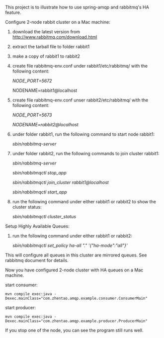 This project is to illustrate how to use spring-amqp and rabbitmq's HA feature.
	
Configure 2-node rabbit cluster on a Mac machine:

1. download the latest version from http://www.rabbitmq.com/download.html
2. extract the tarball file to folder rabbit1
3. make a copy of rabbit1 to rabbit2
4. create file rabbitmq-env.conf under rabbit1/etc/rabbitmq/ with the following content:

	*NODE_PORT=5672*
	
	NODENAME=rabbit1@localhost
5. create file rabbitmq-env.conf unser rabbit2/etc/rabbitmq/ with the following content:

	*NODE_PORT=5673*
	
	*NODENAME=rabbit2@localhost*
6. under folder rabbit1, run the following command to start node rabbit1:

	*sbin/rabbitmq-server*
7. under folder rabbit2, run the following commands to join cluster rabbit1:

	*sbin/rabbitmq-server*
	
	*sbin/rabbitmqctl stop_app*
	
	*sbin/rabbitmqctl join_cluster rabbit1@localhost*
	
	*sbin/rabbitmqctl start_app*
8. run the following command under either rabbit1 or rabbit2 to show the cluster status:

	*sbin/rabbitmqctl cluster_status*
	
Setup Highly Available Queues:

1. run the following command under either rabbit1 or rabbit2:

	*sbin/rabbitmqctl set_policy ha-all "\." '{"ha-mode":"all"}'*
	
This will configure all queues in this cluster are mirrored queues.  See rabbitmq document for details.

Now you have configured 2-node cluster with HA queues on a Mac machine.

start consumer:

	mvn compile exec:java -Dexec.mainClass="com.zhentao.amqp.example.consumer.ConsumerMain"
	
start producer:

	mvn compile exec:java -Dexec.mainClass="com.zhentao.amqp.example.producer.ProducerMain"
	
If you stop one of the node, you can see the program still runs well.
